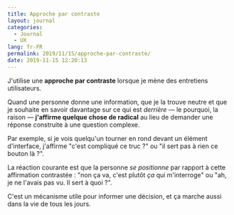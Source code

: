 ```yaml
---
title: Approche par contraste
layout: journal
categories:
  - Journal
  - UX
lang: fr-FR
permalink: 2019/11/15/approche-par-contraste/
date: 2019-11-15 12:20:13
---
```


J'utilise une **approche par contraste** lorsque je mène des entretiens utilisateurs.

Quand une personne donne une information, que je la trouve neutre et que je souhaite en savoir davantage sur ce qui est _derrière_ — le pourquoi, la raison — **j'affirme quelque chose de radical** au lieu de demander une réponse construite à une question complexe.

Par exemple, si je vois quelqu'un tourner en rond devant un élément d'interface, j'affirme "c'est compliqué ce truc ?" ou "il sert pas à rien ce bouton là ?".

La réaction courante est que la personne _se positionne_ par rapport à cette affirmation contrastée : "non ça va, c'est plutôt _ça_ qui m'interroge" ou "ah, je ne l'avais pas vu. Il sert à quoi ?".

C'est un mécanisme utile pour informer une décision, et ça marche aussi dans la vie de tous les jours.